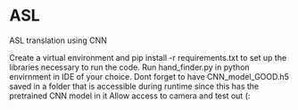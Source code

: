 # ASL
ASL translation using CNN

Create a virtual environment and pip install -r requirements.txt to set up the libraries necessary to run the code.
Run hand_finder.py in python envirnment in IDE of your choice. 
Dont forget to have CNN_model_GOOD.h5 saved in a folder that is accessible during runtime since this has the pretrained CNN model in it
Allow access to camera and test out (:

